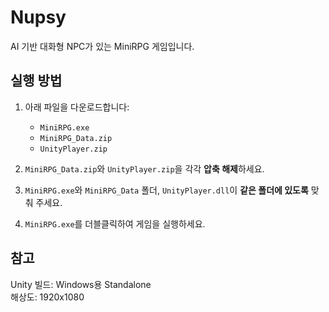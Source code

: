 # Nupsy

AI 기반 대화형 NPC가 있는 MiniRPG 게임입니다.

## 실행 방법
1. 아래 파일을 다운로드합니다:
   - `MiniRPG.exe`
   - `MiniRPG_Data.zip`
   - `UnityPlayer.zip`

2. `MiniRPG_Data.zip`와 `UnityPlayer.zip`을 각각 **압축 해제**하세요.

3. `MiniRPG.exe`와 `MiniRPG_Data` 폴더, `UnityPlayer.dll`이 **같은 폴더에 있도록** 맞춰 주세요.

4. `MiniRPG.exe`를 더블클릭하여 게임을 실행하세요.

## 참고
Unity 빌드: Windows용 Standalone  
해상도: 1920x1080
